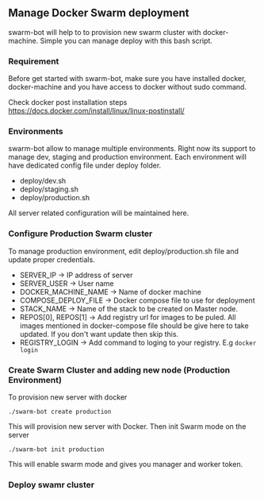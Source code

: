 ## Manage Docker Swarm deployment 

swarm-bot will help to to provision new swarm cluster with docker-machine.  Simple you can manage deploy with this bash script.

### Requirement
Before get started with swarm-bot, make sure you have installed docker, docker-machine and you have access to docker without sudo command.

Check docker post installation steps https://docs.docker.com/install/linux/linux-postinstall/

### Environments

swarm-bot allow to manage multiple environments. Right now its support to manage dev, staging and production environment.  Each environment will have dedicated config file under deploy folder.

* deploy/dev.sh
* deploy/staging.sh
* deploy/production.sh 

All server related configuration will be maintained here.


### Configure Production Swarm cluster

To manage production environment, edit deploy/production.sh file and update proper credentials.

* SERVER_IP -> IP address of server
* SERVER_USER -> User name 
* DOCKER_MACHINE_NAME -> Name of docker machine
* COMPOSE_DEPLOY_FILE -> Docker compose file to use for deployment
* STACK_NAME -> Name of the stack to be created on Master node.
* REPOS[0], REPOS[1] -> Add registry url for images to be puled. All images mentioned in docker-compose file should be give here to take updated.  If you don't want update then skip this.
* REGISTRY_LOGIN -> Add command to loging to your registry.  E.g ``` docker login ```

 ### Create Swarm Cluster and adding  new node (Production Environment)
 
 To provision new server with docker
 
 ``` ./swarm-bot create production ```
 
 This will provision new server with Docker.  Then init Swarm mode on the server
 
 ``` ./swarm-bot init production ```
 
 This will enable swarm mode and gives you manager and worker token.
 
 ### Deploy swamr cluster
 
 ``` ./swarm-bot deploy production
 
 
